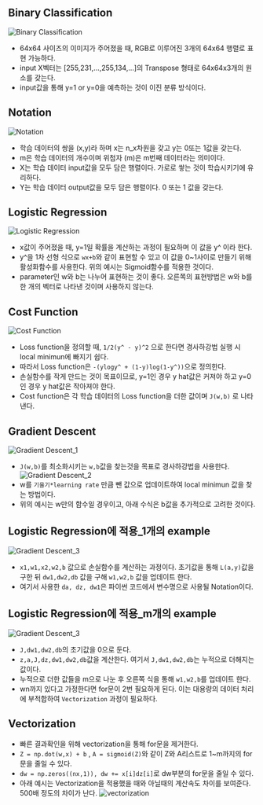 ## Binary Classification
![Binary Classification](./img/week2_01.PNG)  
- 64x64 사이즈의 이미지가 주어졌을 때, RGB로 이루어진 3개의 64x64 행렬로 표현 가능하다.
- input X벡터는 [255,231,...,255,134,...]의 Transpose 형태로 64x64x3개의 원소를 갖는다.
- input값을 통해 y=1 or y=0을 예측하는 것이 이진 분류 방식이다.
## Notation
![Notation](./img/week2_02.PNG)  
- 학습 데이터의 쌍을 (x,y)라 하며 x는 n_x차원을 갖고 y는 0또는 1값을 갖는다.
- m은 학습 데이터의 개수이며 위첨자 (m)은 m번째 데이터라는 의미이다.
- X는 학습 데이터 input값을 모두 담은 행렬이다. 가로로 쌓는 것이 학습시키기에 유리하다.
- Y는 학습 데이터 output값을 모두 담은 행렬이다. 0 또는 1 값을 갖는다.
## Logistic Regression
![Logistic Regression](./img/week2_03.PNG)  
- x값이 주어졌을 때, y=1일 확률을 계산하는 과정이 필요하며 이 값을 y^ 이라 한다.
- y^을 1차 선형 식으로 `wx+b`와 같이 표현할 수 있고 이 값을 0~1사이로 만들기 위해 활성화함수를 사용한다. 위의 예시는 Sigmoid함수를 적용한 것이다.
- parameter인 w와 b는 나누어 표현하는 것이 좋다. 오른쪽의 표현방법은 w와 b를 한 개의 벡터로 나타낸 것이며 사용하지 않는다.
## Cost Function
![Cost Function](./img/week2_04.PNG)  
- Loss function을 정의할 때, `1/2(y^ - y)^2` 으로 한다면 경사하강법 실행 시 local minimun에 빠지기 쉽다.
- 따라서 Loss function은 `-(ylogy^ + (1-y)log(1-y^))`으로 정의한다.
- 손실함수를 작게 만드는 것이 목표이므로, y=1인 경우 y hat값은 커져야 하고 y=0인 경우 y hat값은 작아져야 한다.
- Cost function은 각 학습 데이터의 Loss function을 더한 값이며 `J(w,b)` 로 나타낸다.
## Gradient Descent
![Gradient Descent_1](./img/week2_05.PNG)  
- `J(w,b)`를 최소화시키는 `w,b`값을 찾는것을 목표로 경사하강법을 사용한다.
![Gradient Descent_2](./img/week2_06.PNG)  
- w를 `기울기*learning rate` 만큼 뺀 값으로 업데이트하여 local minimun 값을 찾는 방법이다.
- 위의 예시는 w만의 함수일 경우이고, 아래 수식은 b값을 추가적으로 고려한 것이다.
## Logistic Regression에 적용_1개의 example
![Gradient Descent_3](./img/week2_07.PNG)  
- `x1,w1,x2,w2,b` 값으로 손실함수를 계산하는 과정이다. 초기값을 통해 `L(a,y)`값을 구한 뒤 `dw1,dw2,db` 값을 구해 `w1,w2,b` 값을 업데이트 한다.
- 여기서 사용한 `da, dz, dw1`은 파이썬 코드에서 변수명으로 사용될 Notation이다.
## Logistic Regression에 적용_m개의 example
![Gradient Descent_3](./img/week2_08.PNG)  
- `J,dw1,dw2,db`의 초기값을 0으로 둔다.
- `z,a,J,dz,dw1,dw2,db`값을 계산한다. 여기서 `J,dw1,dw2,db`는 누적으로 더해지는 값이다.
- 누적으로 더한 값들을 m으로 나눈 후 오른쪽 식을 통해 `w1,w2,b`를 업데이트 한다.
- wn까지 있다고 가정한다면 for문이 2번 필요하게 된다. 이는 대용량의 데이터 처리에 부적합하여 `Vectorization` 과정이 필요하다.
## Vectorization
- 빠른 결과확인을 위해 vectorization을 통해 for문을 제거한다.
- `Z = np.dot(w,x) + b` , `A = sigmoid(Z)`와 같이 Z와 A리스트로 1~m까지의 for문을 줄일 수 있다.
- `dw = np.zeros((nx,1)), dw += x[i]dz[i]`로 dw부분의 for문을 줄일 수 있다.
- 아래 예시는 Vectorization을 적용했을 때와 아닐때의 계산속도 차이를 보여준다. 500배 정도의 차이가 난다.
![vectorization](./img/week2_09.PNG)  


